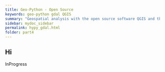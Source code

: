 ```yaml
---
title: Geo-Python - Open Source
keywords: geo-python gdal QGIS
summary: "Geospatial analysis with the open source software QGIS and the the gdal package."
sidebar: mydoc_sidebar
permalink: hypy_gdal.html
folder: part4
---
```


## Hi

InProgress
